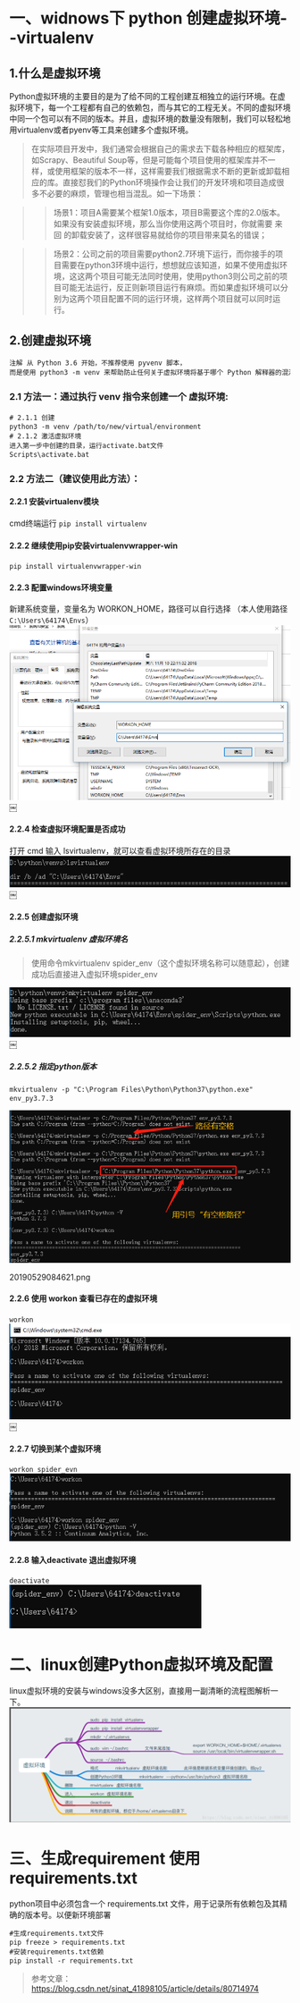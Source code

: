 # 一、widnows下 python 创建虚拟环境--virtualenv

## 1.什么是虚拟环境
Python虚拟环境的主要目的是为了给不同的工程创建互相独立的运行环境。在虚拟环境下，每一个工程都有自己的依赖包，而与其它的工程无关。不同的虚拟环境中同一个包可以有不同的版本。并且，虚拟环境的数量没有限制，我们可以轻松地用virtualenv或者pyenv等工具来创建多个虚拟环境。
>在实际项目开发中，我们通常会根据自己的需求去下载各种相应的框架库，如Scrapy、Beautiful Soup等，但是可能每个项目使用的框架库并不一样，或使用框架的版本不一样，这样需要我们根据需求不断的更新或卸载相应的库。直接怼我们的Python环境操作会让我们的开发环境和项目造成很多不必要的麻烦，管理也相当混乱。如一下场景：

>>场景1：项目A需要某个框架1.0版本，项目B需要这个库的2.0版本。如果没有安装虚拟环境，那么当你使用这两个项目时，你就需要 来回 的卸载安装了，这样很容易就给你的项目带来莫名的错误；

>>场景2：公司之前的项目需要python2.7环境下运行，而你接手的项目需要在python3环境中运行，想想就应该知道，如果不使用虚拟环境，这这两个项目可能无法同时使用，使用python3则公司之前的项目可能无法运行，反正则新项目运行有麻烦。而如果虚拟环境可以分别为这两个项目配置不同的运行环境，这样两个项目就可以同时运行。

## 2.创建虚拟环境

```dtd
注解 从 Python 3.6 开始，不推荐使用 pyvenv 脚本，
而是使用 python3 -m venv 来帮助防止任何关于虚拟环境将基于哪个 Python 解释器的混淆。
```
### 2.1 方法一：通过执行 venv 指令来创建一个 虚拟环境:
```shell
# 2.1.1 创建
python3 -m venv /path/to/new/virtual/environment
# 2.1.2 激活虚拟环境
进入第一步中创建的目录，运行activate.bat文件
Scripts\activate.bat
```
### 2.2 方法二（建议使用此方法）：

#### 2.2.1 安装virtualenv模块
cmd终端运行 ` pip install virtualenv `
#### 2.2.2 继续使用pip安装virtualenvwrapper-win
`pip install virtualenvwrapper-win`
#### 2.2.3 配置windows环境变量
新建系统变量，变量名为 WORKON_HOME，路径可以自行选择
（本人使用路径`C:\Users\64174\Envs`）
![001_设置环境变量](media/20190529060719.png)￼

#### 2.2.4 检查虚拟环境配置是否成功
打开 cmd 输入 lsvirtualenv，就可以查看虚拟环境所存在的目录  
![002_查看虚拟环境](media/20190529060137.png)￼

#### 2.2.5 创建虚拟环境
##### 2.2.5.1 mkvirtualenv 虚拟环境名
>使用命令mkvirtualenv spider_env（这个虚拟环境名称可以随意起），创建成功后直接进入虚拟环境spider_env  

![003_创建虚拟环境](media/20190529061234.png)￼

##### 2.2.5.2 指定python版本
```shell
mkvirtualenv -p "C:\Program Files\Python\Python37\python.exe" env_py3.7.3
```
![003_2指定python版本](media/20190529085245.png)



20190529084621.png

#### 2.2.6 使用 workon 查看已存在的虚拟环境
`workon`  
![004_查看存在的虚拟环境](media/20190529061505.png)￼
#### 2.2.7 切换到某个虚拟环境
`workon spider_evn`  
![005_切换到某个虚拟环境](media/20190529062119.png)

#### 2.2.8 输入deactivate 退出虚拟环境
`deactivate`  
![006_退出虚拟环境](media/20190529062508.png)



# 二、linux创建Python虚拟环境及配置
linux虚拟环境的安装与windows没多大区别，直接用一副清晰的流程图解析一下。  
![007_linux下创建虚拟环境](media/20180616204954162.png) 

# 三、生成requirement 使用requirements.txt
python项目中必须包含一个 requirements.txt 文件，用于记录所有依赖包及其精确的版本号。以便新环境部署
```shell
#生成requirements.txt文件
pip freeze > requirements.txt
#安装requirements.txt依赖
pip install -r requirements.txt
```

>参考文章：https://blog.csdn.net/sinat_41898105/article/details/80714974






